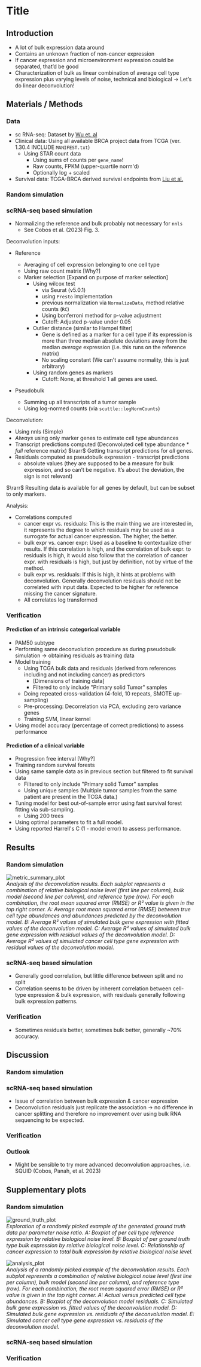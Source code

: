 # Title

## Introduction

* A lot of bulk expression data around
* Contains an unknown fraction of non-cancer expression
* If cancer expression and microenvironment expression could be separated,
  that’d be good
* Characterization of bulk as linear combination of average cell type expression
  plus varying levels of noise, technical and biological → Let’s do linear
  deconvolution!

## Materials / Methods

### Data

* sc RNA-seq: Dataset by
  [Wu et. al](https://www.nature.com/articles/s41588-021-00911-1)
* Clinical data: Using all available BRCA project data from TCGA (ver. 1.30.4
  INCLUDE `MANIFEST.txt`)
  * Using STAR count data
    * Using sums of counts per `gene_name`!
    * Raw counts, FPKM (upper-quartile norm'd)
    * Optionally log + scaled
* Survival data: TCGA-BRCA derived survival endpoints from
  [Liu et al.](https://doi.org/10.1016/j.cell.2018.02.052)

### Random simulation

### scRNA-seq based simulation

* Normalizing the reference and bulk probably not necessary for `nnls`
  * See Cobos et al. (2023) Fig. 3.

Deconvolution inputs:

* Reference
  * Averaging of cell expression belonging to one cell type
  * Using raw count matrix [Why?]
  * Marker selection [Expand on purpose of marker selection]
    * Using wilcox test
      * via Seurat (v5.0.1)
      * using `Presto` implementation
      * previous normalization via `NormalizeData`, method relative counts
        (`RC`)
      * Using bonferroni method for p-value adjustment
      * Cutoff: Adjusted p-value under 0.05
    * Outlier distance (similar to Hampel filter)
      * Gene is defined as a marker for a cell type if its expression is more
        than three median absolute deviations away from the median _average_
        expression (i.e. this runs on the reference matrix)
      * No scaling constant (We can't assume normality, this is just arbitrary)
    * Using random genes as markers
      * Cutoff: None, at threshold 1 all genes are used.

* Pseudobulk
  * Summing up all transcripts of a tumor sample
  * Using log-normed counts (via `scuttle::logNormCounts`)

Deconvolution:

* Using nnls (Simple)
* _Always_ using only marker genes to estimate cell type abundances
* Transcript predictions computed (Deconvoluted cell type abundance $*$ _full_
  reference matrix) $\rarr$ Getting transcript predictions for _all_ genes.
* Residuals computed as pseudobulk expression - transcript predictions
  * absolute values (they are supposed to be a measure for bulk expression, and
    so can’t be negative. It’s about the deviation, the sign is not relevant)

$\rarr$ Resulting data is available for all genes by default, but can be subset
to only markers.

Analysis:

* Correlations computed
  * cancer expr vs. residuals: This is the main thing we are interested in, it
    represents the degree to which residuals may be used as a surrogate for
    actual cancer expression. The higher, the better.
  * bulk expr vs. cancer expr: Used as a baseline to contextualize other
    results. If this correlation is high, and the correlation of bulk expr. to
    residuals is high, it would also follow that the correlation of cancer expr.
    with residuals is high, but just by definition, not by virtue of the method.
  * bulk expr vs. residuals: If this is high, it hints at problems with
    deconvolution. Generally deconvolution residuals should not be correlated
    with input data. Expected to be higher for reference missing the cancer
    signature.
  * All correlates log transformed

### Verification

#### Prediction of an intrinsic categorical variable

* PAM50 subtype
* Performing same deconvolution procedure as during pseudobulk simulation ->
  obtaining residuals as training data
* Model training
  * Using TCGA bulk data and residuals (derived from references including and
    not including cancer) as predictors
    * [Dimensions of training data]
    * Filtered to only include "Primary solid Tumor" samples
  * Doing repeated cross-validation (4-fold, 10 repeats, SMOTE up-sampling)
  * Pre-processing: Decorrelation via PCA, excluding zero variance genes
  * Training SVM, linear kernel
* Using model accuracy (percentage of correct predictions) to assess performance

#### Prediction of a clinical variable

* Progression free interval [Why?]
* Training random survival forests
* Using same sample data as in previous section but filtered to fit survival
  data
  * Filtered to only include "Primary solid Tumor" samples
  * Using unique samples (Multiple tumor samples from the same patient are
    present in the TCGA data.)
* Tuning model for best out-of-sample error using fast survival forest fitting
  via sub-sampling.
  * Using 200 trees
* Using optimal parameters to fit a full model.
* Using reported Harrell's C (1 - model error) to assess performance.

## Results

### Random simulation

![metric_summary_plot](./cancer-cleaning-output/notebook/random_deconv_exploration_output/metric_summary_plot.png)  
*Analysis of the deconvolution results. Each subplot represents a combination of
relative biological noise level (first line per column), bulk model (second line
per column), and reference type (row). For each combination, the root mean
squared error (RMSE) or R² value is given in the top right corner. A: Average
root mean squared error (RMSE) between true cell type abundances and abundances
predicted by the deconvolution model. B: Average R² values of simulated bulk
gene expression with fitted values of the deconvolution model. C: Average R²
values of simulated bulk gene expression with residual values of the
deconvolution model. D: Average R² values of simulated cancer cell type gene
expression with residual values of the deconvolution model.*

### scRNA-seq based simulation

* Generally good correlation, but little difference between split and no split
* Correlation seems to be driven by inherent correlation between cell-type
  expression & bulk expression, with residuals generally following bulk
  expression patterns.

### Verification

* Sometimes residuals better, sometimes bulk better, generally ~70% accuracy.

## Discussion

### Random simulation

### scRNA-seq based simulation

* Issue of correlation between bulk expression & cancer expression
* Deconvolution residuals just replicate the association -> no difference in
  cancer splitting and therefore no improvement over using bulk RNA sequencing
  to be expected.

### Verification

### Outlook

* Might be sensible to try more advanced deconvolution approaches, i.e. SQUID
  (Cobos, Panah, et al. 2023)

## Supplementary plots

### Random simulation

![ground_truth_plot](./cancer-cleaning-output/notebook/random_deconv_exploration_output/ground_truth_plot.png)  
*Exploration of a randomly picked example of the generated ground truth data per
parameter noise ratio. A: Boxplot of per cell type reference expression by
relative biological noise level. B: Boxplot of per ground truth type bulk
expression by relative biological noise level. C: Relationship of cancer
expression to total bulk expression by relative biological noise level.*

![analysis_plot](./cancer-cleaning-output/notebook/random_deconv_exploration_output/analysis_plot.png)  
*Analysis of a randomly picked example of the deconvolution results. Each
subplot represents a combination of relative biological noise level (first line
per column), bulk model (second line per column), and reference type (row). For
each combination, the root mean squared error (RMSE) or R² value is given in the
top right corner. A: Actual versus predicted cell type abundances. B: Boxplot of
the deconvolution model residuals. C: Simulated bulk gene expression vs. fitted
values of the deconvolution model. D: Simulated bulk gene expression vs.
residuals of the deconvolution model. E: Simulated cancer cell type gene
expression vs. residuals of the deconvolution model.*

### scRNA-seq based simulation

### Verification
